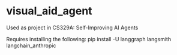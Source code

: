 # visual_aid_agent
Used as project in CS329A: Self-Improving AI Agents

Requires installing the following:
pip install -U langgraph langsmith langchain_anthropic
